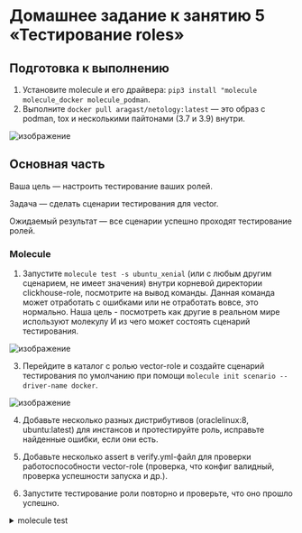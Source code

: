 # Домашнее задание к занятию 5 «Тестирование roles»

## Подготовка к выполнению

1. Установите molecule и его драйвера: `pip3 install "molecule molecule_docker molecule_podman`.
2. Выполните `docker pull aragast/netology:latest` —  это образ с podman, tox и несколькими пайтонами (3.7 и 3.9) внутри.

![изображение](https://github.com/user-attachments/assets/76c9233e-ffac-4319-a402-3f29816ffe19)


## Основная часть

Ваша цель — настроить тестирование ваших ролей. 


Задача — сделать сценарии тестирования для vector. 

Ожидаемый результат — все сценарии успешно проходят тестирование ролей.

### Molecule

1. Запустите  `molecule test -s ubuntu_xenial` (или с любым другим сценарием, не имеет значения) внутри корневой директории clickhouse-role, посмотрите на вывод команды. Данная команда может отработать с ошибками или не отработать вовсе, это нормально. Наша цель - посмотреть как другие в реальном мире используют молекулу И из чего может состоять сценарий тестирования.

![изображение](https://github.com/user-attachments/assets/854e5e6d-db52-4023-8fe9-117318c815ed)

3. Перейдите в каталог с ролью vector-role и создайте сценарий тестирования по умолчанию при помощи `molecule init scenario --driver-name docker`.

![изображение](https://github.com/user-attachments/assets/6c499076-36f7-4fc5-ac67-48c0dbf618c4)

4. Добавьте несколько разных дистрибутивов (oraclelinux:8, ubuntu:latest) для инстансов и протестируйте роль, исправьте найденные ошибки, если они есть.



6. Добавьте несколько assert в verify.yml-файл для  проверки работоспособности vector-role (проверка, что конфиг валидный, проверка успешности запуска и др.). 
7. Запустите тестирование роли повторно и проверьте, что оно прошло успешно.

<details>
<summary>molecule test</summary>
```bash
WARNING  Driver docker does not provide a schema.
INFO     default scenario test matrix: dependency, cleanup, destroy, syntax, create, prepare, converge, idempotence, side_effect, verify, cleanup, destroy
INFO     Performing prerun with role_name_check=0...
WARNING  Another version of 'ansible.posix' 1.1.1 was found installed in /usr/lib/python3/dist-packages/ansible_collections, only the first one will be used, 2.0.0 (/home/reivol/.ansible/collections/ansible_collections).
WARNING  Another version of 'community.docker' 1.2.2 was found installed in /usr/lib/python3/dist-packages/ansible_collections, only the first one will be used, 4.5.2 (/home/reivol/.ansible/collections/ansible_collections).
INFO     Running default > dependency
WARNING  Skipping, missing the requirements file.
WARNING  Skipping, missing the requirements file.
INFO     Running default > cleanup
WARNING  Skipping, cleanup playbook not configured.
INFO     Running default > destroy
WARNING  Skipping, '--destroy=never' requested.
INFO     Running default > syntax
INFO     Sanity checks: 'docker'

playbook: /home/reivol/Ansible_v2/Les_5/vector-role/molecule/default/converge.yml
INFO     Running default > create

PLAY [Create] ******************************************************************

TASK [Set async_dir for HOME env] **********************************************
ok: [localhost]

TASK [Log into a Docker registry] **********************************************
skipping: [localhost] => (item=None) 
skipping: [localhost] => (item=None) 
skipping: [localhost]

TASK [Check presence of custom Dockerfiles] ************************************
ok: [localhost] => (item=ubuntu)
ok: [localhost] => (item=oraclelinux8)

TASK [Create Dockerfiles from image names] *************************************
skipping: [localhost] => (item=ubuntu) 
skipping: [localhost] => (item=oraclelinux8) 
skipping: [localhost]

TASK [Synchronization the context] *********************************************
skipping: [localhost] => (item=ubuntu) 
skipping: [localhost] => (item=oraclelinux8) 
skipping: [localhost]

TASK [Discover local Docker images] ********************************************
ok: [localhost] => (item=unix://var/run/docker.sock)
ok: [localhost] => (item=unix://var/run/docker.sock)

TASK [Create docker network(s)] ************************************************
skipping: [localhost]

TASK [Build an Ansible compatible image (new)] *********************************
skipping: [localhost] => (item=molecule_local/docker.io/ubuntu:latest) 
skipping: [localhost] => (item=molecule_local/docker.io/oraclelinux:8) 
skipping: [localhost]

TASK [Determine the CMD directives] ********************************************
ok: [localhost] => (item=ubuntu)
ok: [localhost] => (item=oraclelinux8)

TASK [Create molecule instance(s)] *********************************************
changed: [localhost] => (item=ubuntu)
changed: [localhost] => (item=oraclelinux8)

TASK [Wait for instance(s) creation to complete] *******************************
FAILED - RETRYING: [localhost]: Wait for instance(s) creation to complete (300 retries left).
changed: [localhost] => (item=ubuntu)
changed: [localhost] => (item=oraclelinux8)

PLAY RECAP *********************************************************************
localhost                  : ok=6    changed=2    unreachable=0    failed=0    skipped=5    rescued=0    ignored=0

INFO     Running default > prepare
WARNING  Skipping, prepare playbook not configured.
INFO     Running default > converge

PLAY [Converge] ****************************************************************

TASK [Include vector] **********************************************************
included: reivol.vector for oraclelinux8, ubuntu

TASK [reivol.vector : VECTOR | Create dir] *************************************


```  
  </details>

5. Добавьте новый тег на коммит с рабочим сценарием в соответствии с семантическим версионированием.

### Tox

1. Добавьте в директорию с vector-role файлы из [директории](./example).
2. Запустите `docker run --privileged=True -v <path_to_repo>:/opt/vector-role -w /opt/vector-role -it aragast/netology:latest /bin/bash`, где path_to_repo — путь до корня репозитория с vector-role на вашей файловой системе.
3. Внутри контейнера выполните команду `tox`, посмотрите на вывод.
5. Создайте облегчённый сценарий для `molecule` с драйвером `molecule_podman`. Проверьте его на исполнимость.
6. Пропишите правильную команду в `tox.ini`, чтобы запускался облегчённый сценарий.
8. Запустите команду `tox`. Убедитесь, что всё отработало успешно.
9. Добавьте новый тег на коммит с рабочим сценарием в соответствии с семантическим версионированием.

После выполнения у вас должно получится два сценария molecule и один tox.ini файл в репозитории. Не забудьте указать в ответе теги решений Tox и Molecule заданий. В качестве решения пришлите ссылку на  ваш репозиторий и скриншоты этапов выполнения задания. 

## Необязательная часть

1. Проделайте схожие манипуляции для создания роли LightHouse.
2. Создайте сценарий внутри любой из своих ролей, который умеет поднимать весь стек при помощи всех ролей.
3. Убедитесь в работоспособности своего стека. Создайте отдельный verify.yml, который будет проверять работоспособность интеграции всех инструментов между ними.
4. Выложите свои roles в репозитории.

В качестве решения пришлите ссылки и скриншоты этапов выполнения задания.

---

### Как оформить решение задания

Выполненное домашнее задание пришлите в виде ссылки на .md-файл в вашем репозитории.
